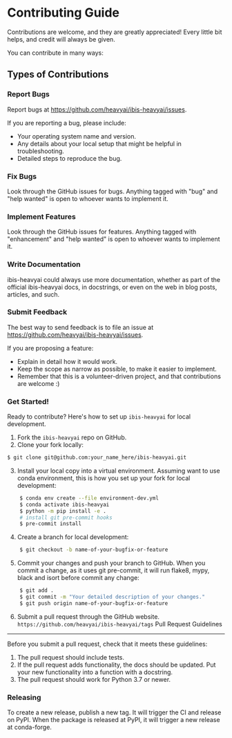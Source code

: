 # Contributing Guide


Contributions are welcome, and they are greatly appreciated! Every little bit
helps, and credit will always be given.

You can contribute in many ways:

## Types of Contributions

### Report Bugs

Report bugs at https://github.com/heavyai/ibis-heavyai/issues.

If you are reporting a bug, please include:

* Your operating system name and version.
* Any details about your local setup that might be helpful in troubleshooting.
* Detailed steps to reproduce the bug.

### Fix Bugs

Look through the GitHub issues for bugs. Anything tagged with "bug" and "help
wanted" is open to whoever wants to implement it.

### Implement Features

Look through the GitHub issues for features. Anything tagged with "enhancement"
and "help wanted" is open to whoever wants to implement it.

### Write Documentation

ibis-heavyai could always use more documentation, whether as part of the
official ibis-heavyai docs, in docstrings, or even on the web in blog posts,
articles, and such.

### Submit Feedback

The best way to send feedback is to file an issue at https://github.com/heavyai/ibis-heavyai/issues.

If you are proposing a feature:

* Explain in detail how it would work.
* Keep the scope as narrow as possible, to make it easier to implement.
* Remember that this is a volunteer-driven project, and that contributions
  are welcome :)

### Get Started!

Ready to contribute? Here's how to set up `ibis-heavyai` for local development.

1. Fork the `ibis-heavyai` repo on GitHub.
2. Clone your fork locally:
```sh
$ git clone git@github.com:your_name_here/ibis-heavyai.git
```
3. Install your local copy into a virtual environment. Assuming want to use conda environment,
   this is how you set up your fork for local development:
```sh
    $ conda env create --file environment-dev.yml
    $ conda activate ibis-heavyai
    $ python -m pip install -e .
    # install git pre-commit hooks
    $ pre-commit install
```

4. Create a branch for local development:
```sh
    $ git checkout -b name-of-your-bugfix-or-feature
```
5. Commit your changes and push your branch to GitHub. When you commit a change, as it uses git pre-commit, it will run flake8, mypy, black and isort before commit any change:
```sh
    $ git add .
    $ git commit -m "Your detailed description of your changes."
    $ git push origin name-of-your-bugfix-or-feature
```
6. Submit a pull request through the GitHub website.
`https://github.com/heavyai/ibis-heavyai/tags`
Pull Request Guidelines
-----------------------

Before you submit a pull request, check that it meets these guidelines:

1. The pull request should include tests.
2. If the pull request adds functionality, the docs should be updated. Put your new functionality into a function with a docstring.
3. The pull request should work for Python 3.7 or newer.

### Releasing

To create a new release, publish a new tag. It will trigger the CI and release
on PyPI. When the package is released at PyPI, it will trigger a new
release at conda-forge.
